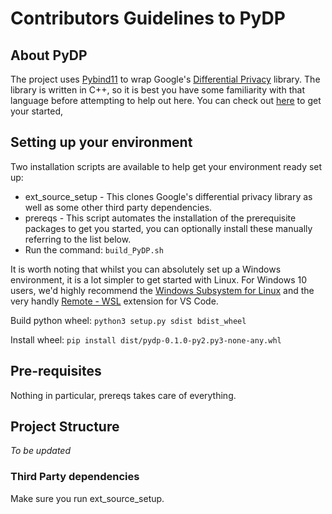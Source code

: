 # Contributors Guidelines to PyDP

## About PyDP

The project uses [Pybind11](http://pybind11.readthedocs.io) to wrap Google's [Differential Privacy](https://github.com/google/differential-privacy) library. The library is written in C++, so it is best you have some familiarity with that language before attempting to help out here. You can check out [here](https://www.learncpp.com/) to get your started,

## Setting up your environment

Two installation scripts are available to help get your environment ready set up:
- ext_source_setup - This clones Google's differential privacy library as well as some other third party dependencies.
- prereqs - This script automates the installation of the prerequisite packages to get you started, you can optionally install these manually referring to the list below.
- Run the command: ```build_PyDP.sh```

It is worth noting that whilst you can absolutely set up a Windows environment, it is a lot simpler to get started with Linux. For Windows 10 users, we'd highly recommend the [Windows Subsystem for Linux](https://docs.microsoft.com/en-us/windows/wsl/install-win10) and the very handly [Remote - WSL](https://marketplace.visualstudio.com/items?itemName=ms-vscode-remote.remote-wsl) extension for VS Code.


Build python wheel: ```python3 setup.py sdist bdist_wheel```

Install wheel: ```pip install dist/pydp-0.1.0-py2.py3-none-any.whl```

## Pre-requisites

Nothing in particular, prereqs takes care of everything.

## Project Structure

*To be updated*

### Third Party dependencies

Make sure you run ext_source_setup.
